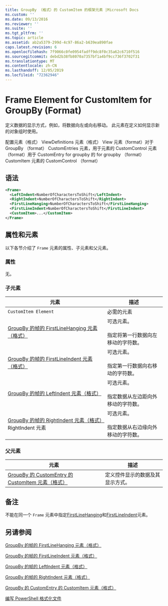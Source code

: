 ```yaml
---
title: GroupBy （格式）的 CustomItem 的框架元素 |Microsoft Docs
ms.custom: ''
ms.date: 09/13/2016
ms.reviewer: ''
ms.suite: ''
ms.tgt_pltfrm: ''
ms.topic: article
ms.assetid: ab2a5379-299d-4c97-86a2-b639ea890fae
caps.latest.revision: 6
ms.openlocfilehash: 7f9066c0fe0954fadff9dc8f0c35a62c6710f516
ms.sourcegitcommit: debd2b38fb8070a7357bf1a4bf9cc736f3702f31
ms.translationtype: MT
ms.contentlocale: zh-CN
ms.lasthandoff: 12/05/2019
ms.locfileid: "72362946"
---
```

# <a name="frame-element-for-customitem-for-groupby-format"></a>Frame Element for CustomItem for GroupBy (Format)

定义数据的显示方式，例如，将数据向左或向右移动。 此元素在定义如何显示新的对象组时使用。

配置元素（格式） ViewDefinitions 元素（格式） View 元素（format）对于 GroupBy （format） CustomEntries 元素，用于元素的 CustomControl 元素（format）用于 CustomEntry for groupby 的 for groupby （format） CustomItem 元素的 CustomControl （format）

## <a name="syntax"></a>语法

```xml
<Frame>
  <LeftIndent>NumberOfCharactersToShift</LeftIndent>
  <RightIndent>NumberOfCharactersToShift</RightIndent>
  <FirstLineHanging>NumberOfCharactersToShift</FirstLineHanging>
  <FirstLineIndent>NumberOfCharactersToShift</FirstLineIndent>
  <CustomItem>...</CustomItem>
</Frame>
```

## <a name="attributes-and-elements"></a>属性和元素

以下各节介绍了 `Frame` 元素的属性、子元素和父元素。

### <a name="attributes"></a>属性

无。

### <a name="child-elements"></a>子元素

|元素|描述|
|-------------|-----------------|
|`CustomItem Element`|必需的元素|
|[GroupBy 的帧的 FirstLineHanging 元素（格式）](./firstlinehanging-element-for-frame-for-groupby-format.md)|可选元素。<br /><br /> 指定将第一行数据向左移动的字符数。|
|[GroupBy 的帧的 FirstLineIndent 元素（格式）](./firstlineindent-element-for-frame-for-groupby-format.md)|可选元素。<br /><br /> 指定第一行数据向右移动的字符数。|
|[GroupBy 的帧的 LeftIndent 元素（格式）](./leftindent-element-for-frame-for-groupby-format.md)|可选元素。<br /><br /> 指定数据从左边距向外移动的字符数。|
|[GroupBy 的帧的 RightIndent 元素（格式）](./rightindent-element-for-frame-for-groupby-format.md)RightIndent 元素|可选元素。<br /><br /> 指定数据从右边缘向外移动的字符数。|

### <a name="parent-elements"></a>父元素

|元素|描述|
|-------------|-----------------|
|[GroupBy 的 CustomEntry 的 CustomItem 元素（格式）](./customitem-element-for-customentry-for-groupby-format.md)|定义控件显示的数据及其显示方式。|

## <a name="remarks"></a>备注

不能在同一个 `Frame` 元素中指定[FirstLineHanging](./firstlinehanging-element-for-frame-for-groupby-format.md)和[FirstLineIndent](./firstlineindent-element-for-frame-for-groupby-format.md)元素。

## <a name="see-also"></a>另请参阅

[GroupBy 的帧的 FirstLineHanging 元素（格式）](./firstlinehanging-element-for-frame-for-groupby-format.md)

[GroupBy 的帧的 FirstLineIndent 元素（格式）](./firstlineindent-element-for-frame-for-groupby-format.md)

[GroupBy 的帧的 LeftIndent 元素（格式）](./leftindent-element-for-frame-for-groupby-format.md)

[GroupBy 的帧的 RightIndent 元素（格式）](./rightindent-element-for-frame-for-groupby-format.md)

[GroupBy 的 CustomEntry 的 CustomItem 元素（格式）](./customitem-element-for-customentry-for-groupby-format.md)

[编写 PowerShell 格式化文件](./writing-a-powershell-formatting-file.md)
